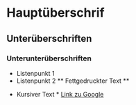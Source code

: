# Hauptüberschrif
## Unterüberschriften
### Unterunterüberschriften
- Listenpunkt 1
- Listenpunkt 2
** Fettgedruckter Text **
 * Kursiver Text *
[Link zu Google](hhps://www.google.com)


